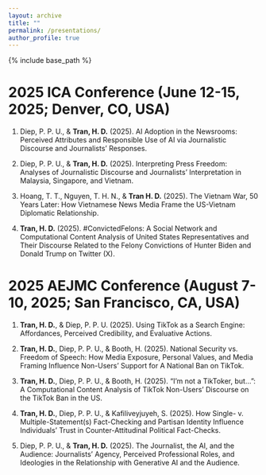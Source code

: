 ```yaml
---
layout: archive
title: ""
permalink: /presentations/
author_profile: true
---
```

{% include base_path %}

2025 ICA Conference (June 12-15, 2025; Denver, CO, USA)
=====

1. Diep, P. P. U., & **Tran, H. D.** (2025). AI Adoption in the Newsrooms: Perceived Attributes and Responsible Use of AI via Journalistic Discourse and Journalists’ Responses.

2. Diep, P. P. U., & **Tran, H. D.** (2025). Interpreting Press Freedom: Analyses of Journalistic Discourse and Journalists’ Interpretation in Malaysia, Singapore, and Vietnam.

3. Hoang, T. T., Nguyen, T. H. N., & **Tran H. D.** (2025). The Vietnam War, 50 Years Later: How Vietnamese News Media Frame the US-Vietnam Diplomatic Relationship.

4. **Tran, H. D.** (2025). #ConvictedFelons: A Social Network and Computational Content Analysis of United States Representatives and Their Discourse Related to the Felony Convictions of Hunter Biden and Donald Trump on Twitter (X).



2025 AEJMC Conference (August 7-10, 2025; San Francisco, CA, USA)
=====

1. **Tran, H. D.**, & Diep, P. P. U. (2025). Using TikTok as a Search Engine: Affordances, Perceived Credibility, and Evaluative Actions.

2. **Tran, H. D.**, Diep, P. P. U., & Booth, H. (2025). National Security vs. Freedom of Speech: How Media Exposure, Personal Values, and Media Framing Influence Non-Users’ Support for A National Ban on TikTok.

3. **Tran, H. D.**, Diep, P. P. U., & Booth, H. (2025). “I’m not a TikToker, but…”: A Computational Content Analysis of TikTok Non-Users’ Discourse on the TikTok Ban in the US.

4. **Tran, H. D.**, Diep, P. P. U., & Kafiliveyjuyeh, S. (2025). How Single- v. Multiple-Statement(s) Fact-Checking and Partisan Identity Influence Individuals’ Trust in Counter-Attitudinal Political Fact-Checks.

5. Diep, P. P. U., & **Tran, H. D.** (2025). The Journalist, the AI, and the Audience: Journalists’ Agency, Perceived Professional Roles, and Ideologies in the Relationship with Generative AI and the Audience.

